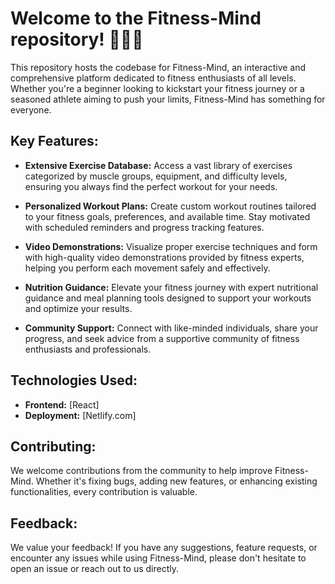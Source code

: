 # Welcome to the Fitness-Mind repository! 🏋️‍♂️💪

This repository hosts the codebase for Fitness-Mind, an interactive and comprehensive platform dedicated to fitness enthusiasts of all levels. Whether you're a beginner looking to kickstart your fitness journey or a seasoned athlete aiming to push your limits, Fitness-Mind has something for everyone.

## Key Features:

-   **Extensive Exercise Database:** Access a vast library of exercises categorized by muscle groups, equipment, and difficulty levels, ensuring you always find the perfect workout for your needs.

-   **Personalized Workout Plans:** Create custom workout routines tailored to your fitness goals, preferences, and available time. Stay motivated with scheduled reminders and progress tracking features.

-   **Video Demonstrations:** Visualize proper exercise techniques and form with high-quality video demonstrations provided by fitness experts, helping you perform each movement safely and effectively.

-   **Nutrition Guidance:** Elevate your fitness journey with expert nutritional guidance and meal planning tools designed to support your workouts and optimize your results.

-   **Community Support:** Connect with like-minded individuals, share your progress, and seek advice from a supportive community of fitness enthusiasts and professionals.

## Technologies Used:

-   **Frontend:** [React]
-   **Deployment:** [Netlify.com]

## Contributing:

We welcome contributions from the community to help improve Fitness-Mind. Whether it's fixing bugs, adding new features, or enhancing existing functionalities, every contribution is valuable.

## Feedback:

We value your feedback! If you have any suggestions, feature requests, or encounter any issues while using Fitness-Mind, please don't hesitate to open an issue or reach out to us directly.
